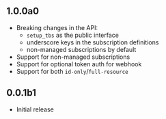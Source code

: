 ## 1.0.0a0

- Breaking changes in the API:
    - `setup_tbs` as the public interface
    - underscore keys in the subscription definitions
    - non-managed subscriptions by default
- Support for non-managed subscriptions
- Support for optional token auth for webhook
- Support for both `id-only`/`full-resource`

## 0.0.1b1

- Initial release
